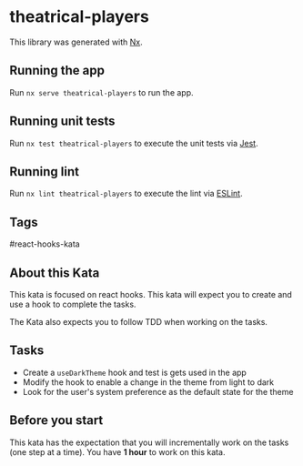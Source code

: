 # theatrical-players

This library was generated with [Nx](https://nx.dev).

## Running the app

Run `nx serve theatrical-players` to run the app.

## Running unit tests

Run `nx test theatrical-players` to execute the unit tests via [Jest](https://jestjs.io).

## Running lint

Run `nx lint theatrical-players` to execute the lint via [ESLint](https://eslint.org/).

## Tags

#react-hooks-kata

## About this Kata

This kata is focused on react hooks. This kata will expect you to create and use a hook to complete the tasks.

The Kata also expects you to follow TDD when working on the tasks.

## Tasks

* Create a `useDarkTheme` hook and test is gets used in the app
* Modify the hook to enable a change in the theme from light to dark
* Look for the user's system preference as the default state for the theme

## Before you start

This kata has the expectation that you will incrementally work on the tasks (one step at a time).
You have **1 hour** to work on this kata.
